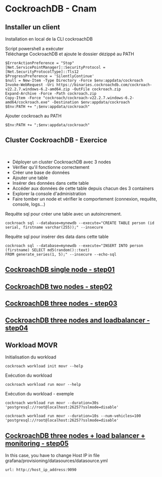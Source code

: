 # CockroachDB - Cnam

## Installer un client

Installation en local de la CLI cockroachDB

Script powershell a exécuter<br>
Télécharge CockroachDB et ajoute le dossier dézippé au PATH<br>
```shell
$ErrorActionPreference = "Stop"
[Net.ServicePointManager]::SecurityProtocol = [Net.SecurityProtocolType]::Tls12
$ProgressPreference = 'SilentlyContinue'
$null = New-Item -Type Directory -Force $env:appdata/cockroach
Invoke-WebRequest -Uri https://binaries.cockroachdb.com/cockroach-v22.2.7.windows-6.2-amd64.zip -OutFile cockroach.zip
Expand-Archive -Force -Path cockroach.zip
Copy-Item -Force "cockroach/cockroach-v22.2.7.windows-6.2-amd64/cockroach.exe" -Destination $env:appdata/cockroach
$Env:PATH += ";$env:appdata/cockroach"
```

Ajouter cockroach au PATH
```
$Env:PATH += ";$env:appdata/cockroach"
```



## Cluster CockroachDB - Exercice
<br>

- Déployer un cluster CockroachDB avec 3 nodes<br>
- Vérifier qu'il fonctionne correctement<br>
- Créer une base de données<br>
- Ajouter une table<br>
- Insérer des données dans cette table<br>
- Accéder aux données de cette table depuis chacun des 3 containers<br>
- Explorer la console d'administration<br>
- Faire tomber un node et vérifier le comportement (connexion, requête, console, logs...)<br>

Requête sql pour créer une table avec un autoincrement.
```shell
cockroach sql --database=mynewdb --execute="CREATE TABLE person (id serial, firstname varchar(255));" --insecure
```

Requête sql pour insérer des data dans cette table
```shell
cockroach sql --database=mynewdb --execute="INSERT INTO person (firstname) SELECT md5(random()::text) 
FROM generate_series(1, 5);" --insecure --echo-sql
```

## [CockroachDB single node - step01](step01/step01.md)

## [CockroachDB two nodes - step02](step02/step02.md)

## [CockroachDB three nodes - step03](step03/step03.md)

## [CockroachDB three nodes and loadbalancer - step04](step04/step04.md)

## Workload MOVR

Initialisation du workload
```shell
cockroach workload init movr --help
```

Exécution du workload
```shell
cockroach workload run movr --help
```

Exécution du workload - exemple
```shell
cockroach workload run movr --duration=30s 'postgresql://root@localhost:26257?sslmode=disable'
```

```shell
cockroach workload run movr --duration=10s --num-vehicles=100 'postgresql://root@localhost:26257?sslmode=disable'
```



## [CockroachDB three nodes + load balancer + monitoring - step05](step05/step05.md)

In this case, you have to change Host IP in file  grafana/provisioning/datasources/datasource.yml   
```shell
url: http://host_ip_address:9090
```